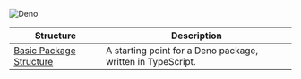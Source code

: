 ![Deno](https://img.shields.io/static/v1?label=Framework&message=Deno&color=black&logo=deno&logoColor=white&style=for-the-badge)

| Structure | Description |
|-----------|-------------|
| [Basic Package Structure](basic/) | A starting point for a Deno package, written in TypeScript. |
<!--END OF TOC, DO NOT REMOVE-->